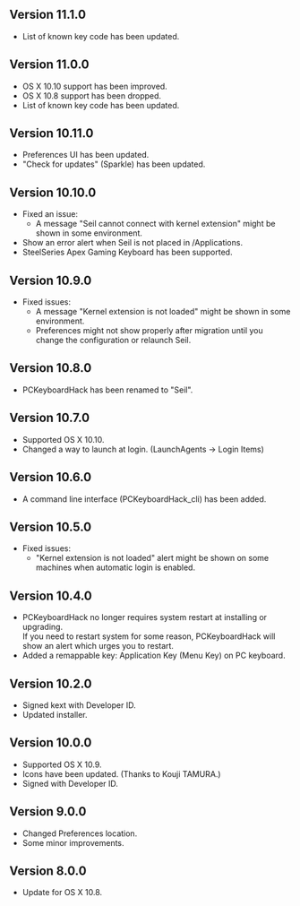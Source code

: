 Version 11.1.0
--------------

* List of known key code has been updated.

Version 11.0.0
--------------

* OS X 10.10 support has been improved.
* OS X 10.8 support has been dropped.
* List of known key code has been updated.

Version 10.11.0
---------------

* Preferences UI has been updated.
* "Check for updates" (Sparkle) has been updated.

Version 10.10.0
---------------

* Fixed an issue:
    * A message "Seil cannot connect with kernel extension" might be shown in some environment.
* Show an error alert when Seil is not placed in /Applications.
* SteelSeries Apex Gaming Keyboard has been supported.

Version 10.9.0
--------------

* Fixed issues:
  * A message "Kernel extension is not loaded" might be shown in some environment.
  * Preferences might not show properly after migration until you change the configuration or relaunch Seil.

Version 10.8.0
--------------

* PCKeyboardHack has been renamed to "Seil".

Version 10.7.0
--------------

* Supported OS X 10.10.
* Changed a way to launch at login. (LaunchAgents -> Login Items)

Version 10.6.0
--------------

* A command line interface (PCKeyboardHack_cli) has been added.

Version 10.5.0
--------------

* Fixed issues:
    * "Kernel extension is not loaded" alert might be shown on some machines when automatic login is enabled.

Version 10.4.0
--------------

* PCKeyboardHack no longer requires system restart at installing or upgrading. <br />
  If you need to restart system for some reason, PCKeyboardHack will show an alert which urges you to restart.
* Added a remappable key: Application Key (Menu Key) on PC keyboard.

Version 10.2.0
--------------

* Signed kext with Developer ID.
* Updated installer.

Version 10.0.0
--------------

* Supported OS X 10.9.
* Icons have been updated. (Thanks to Kouji TAMURA.)
* Signed with Developer ID.

Version 9.0.0
-------------

* Changed Preferences location.
* Some minor improvements.

Version 8.0.0
-------------

* Update for OS X 10.8.
